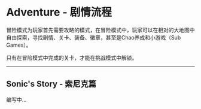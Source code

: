 # Adventure - 剧情流程

冒险模式为玩家首先需要攻略的模式，在冒险模式中，玩家可以在相对的大地图中自由探索，寻找剧情、关卡、装备、徽章，甚至是Chao养成和小游戏（Sub Games）。

只有在冒险模式中完成的关卡，才能在挑战模式中解锁。

---

## Sonic's Story - 索尼克篇







编写中...


